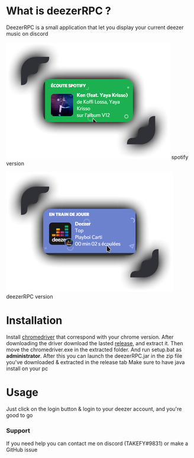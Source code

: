 # What is deezerRPC ?

DeezerRPC is a small application that let you display your current deezer music on discord

![img.png](img.png) spotify version

![img_1.png](img_1.png) deezerRPC version


# Installation

Install [chromedriver](https://chromedriver.chromium.org/downloads) that correspond with your chrome version.
After downloading the driver download the lasted [release](https://github.com/takefy-dev/DeezerRPC/releases), and extract it.
Then move the chromedriver.exe in the extracted folder.
And run setup.bat as **administrator**.
After this you can launch the deezerRPC.jar in the zip file you've  downloaded  & extracted in the release tab
Make sure to have java install on your pc
# Usage

Just click on the login button & login to your deezer account, and you're good to go



### Support

If you need help you can contact me on discord (TAKEFY#9831) or make a GitHub issue
